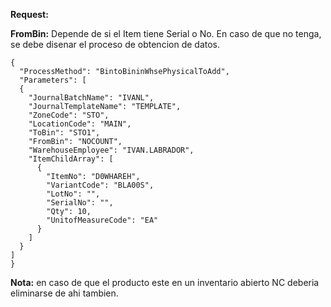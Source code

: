 **Request:**

**FromBin:** Depende de si el Item tiene Serial o No. En caso de que no tenga, se debe disenar el proceso de obtencion de datos.

```
{
  "ProcessMethod": "BintoBininWhsePhysicalToAdd",
  "Parameters": [
  {
    "JournalBatchName": "IVANL",
    "JournalTemplateName": "TEMPLATE",
    "ZoneCode": "STO",
    "LocationCode": "MAIN",
    "ToBin": "STO1",
    "FromBin": "NOCOUNT",
    "WarehouseEmployee": "IVAN.LABRADOR",
    "ItemChildArray": [
      {
        "ItemNo": "D0WHAREH",
        "VariantCode": "BLA00S",
        "LotNo": "",
        "SerialNo": "",
        "Qty": 10,
        "UnitofMeasureCode": "EA"
      }
    ]
  }
]
}
```

**Nota:** en caso de que el producto este en un inventario abierto NC deberia eliminarse de ahi tambien.


